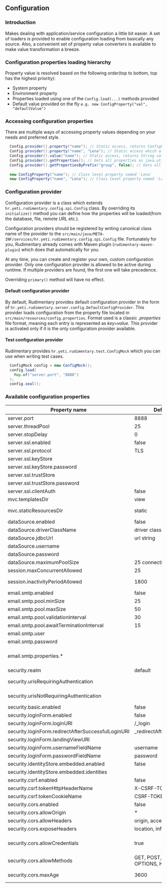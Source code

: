 ## Configuration

### Introduction
Makes dealing with application/service configuration a little bit easier. 
A set of loaders is provided to enable configuration loading from basically any source.
Also, a convenient set of property value converters is available to make value transformation a breeze.


### Configuration properties loading hierarchy
Property value is resolved based on the following order(top to bottom, top has the highest priority):

* System property
* Environment property
* Properties loaded using one of the `Config.load(...)` methods provided
* Default value provided on the fly `e.g. new ConfigProperty("val", "defaultValue")`

### Accessing configuration properties
There are multiple ways of accessing property values depending on your needs and preferred style.

```java
  Config.provider().property("name"); // Static access, returns ConfigProperty instance for property named 'name'
  Config.provider().property("name", "Lena"); // Static access which also sets default value if no property is found within provider for property named 'name', returns ConfigProperty instance
  Config.provider().value("name"); // Static access, returns String value
  Config.provider().getProperties(); // Gets all properties as java.util.Properties
  Config.provider().getPropertiesByPrefix("group", false); // Gets all properties as java.util.Properties which start with 'group' string. Boolean parameter decides whether to keep group prefix name or not. Convenient if you need to pass a group of properties but you do not know all the property names in advance (e.g. javax.mail.Session object creation).
    
  new ConfigProperty("name"); // Class level property named 'Lena'
  new ConfigProperty("name", "Lena"); // Class level property named 'Lena' which also sets default value if no property is found within provider
```

### Configuration provider
Configuration provider is a class which extends `hr.yeti.rudimentary.config.spi.Config` class.
By overriding its `initialize()` method you can define how the properties will be loaded(from the database, file, remote URL etc.).

Configuration providers should be registered by writing canonical class name of the provider to the `src/main/java/META-INF/services/hr.yeti.rudimentary.config.spi.Config` file.
Fortunately for you, Rudimentary already comes with Maven plugin (`rudimentary-maven-plugin`) which does that automatically for you.

At any time, you can create and register your own, custom configuration provider.
Only one configuration provider is allowed to be active during runtime. If multiple providers are found, the first one will take precedence.

Overriding `primary()` method will have no effect.

#### Default configuration provider
By default, Rudimentary provides default configuration provider in the form of `hr.yeti.rudimentary.server.config.DefaultConfigProvider`. This provider loads configuration from the property file located in `src/main/resources/config.properties`. Format used is a classic *.properties* file format, meaning each entry is represented as *key=value*. This provider is activated only if it is the only configuration provider available.

#### Test configuration provider
Rudimentary provides `hr.yeti.rudimentary.test.ConfigMock` which you can use when writing test cases.

```java
  ConfigMock config = new ConfigMock();
  config.load(
    Map.of("server.port", "8888")
  );
  config.seal();
```

### Available configuration properties

| Property name        | Default value           |  Description           |
| ------------- | ------------- | ----- |
| server.port     | 8888 | Http server port |
| server.threadPool     | 25 | Maximum number of threads that can be processed by server at a time |
| server.stopDelay     | 0 | Maximum time in seconds to wait until requests have finished |
| server.ssl.enabled     | false | Enable SSL |
| server.ssl.protocol    | TLS | SSL protocol to be used |
| server.ssl.keyStore     |  | Key store used for SSL |
| server.ssl.keyStore.password    |  | Key store password|
| server.ssl.trustStore    | | Trust store used for SSL |
| server.ssl.trustStore.password     | | Trust store password |
| server.ssl.clientAuth     | false | Should client authentication be required |
| mvc.templatesDir     | view | Directory where views are located (under src/main/resources) |
| mvc.staticResourcesDir    | static | Directory where static resources are located (under src/main/resources) |
| dataSource.enabled     | false | Enable JDBC data source |
| dataSource.driverClassName     |  driver class name |
| dataSource.jdbcUrl     |  url string |
| dataSource.username     |  | Database username |
| dataSource.password     |  | Database password |
| dataSource.maximumPoolSize     | 25 connection pool size |
| session.maxConcurrentAllowed     | 25 | Number of concurrent sessions allowed |
| session.inactivityPeriodAllowed     | 1800 | Maximum time allowed between two consequent requests in seconds before session is invalidated |
| email.smtp.enabled     | false | Enable SMTP |
| email.smtp.pool.minSize     | 25 | Minimim number of javax.mail.Session in the pool |
| email.smtp.pool.maxSize    | 50 | MAximum number of javax.mail.Session in the pool |
| email.smtp.pool.validationInterval     | 30 | Time between two checks of pool status |
| email.smtp.pool.awaitTerminationInterval     | 15 | Time to wait for tasks to finish before termination |
| email.smtp.user    |  | Username |
| email.smtp.password     |  | Password |
| email.smtp.properties.*     |  | Check possible * values at https://javaee.github.io/javamail/docs/api/com/sun/mail/smtp/package-summary.html |
| security.realm     | default | Realm name |
| security.urisRequiringAuthentication     | | Comma separated list of URIs(regex format allowed) for which authentication will be applied |
| security.urisNotRequiringAuthentication     | | Comma separated list of URIs(regex format allowed) for which authentication will not be applied |
| security.basic.enabled    | false | Enable Basic security |
| security.loginForm.enabled    | false | Enable login form security |
| security.loginForm.loginURI    | /_login | Login view URI |
| security.loginForm.redirectAfterSuccessfulLoginURI    | _redirectAfterSuccessfulLogin | Http endpoint which will perform redirect to the landing view |
| security.loginForm.landingViewURI    |  | Where to land after successful login |
| security.loginForm.usernameFieldName    | username | Login form username input field name |
| security.loginForm.passwordFieldName    | password | Login form password input field name |
| security.identityStore.embedded.enabled     | false | Enable in memory identity store. |
| security.identityStore.embedded.identities    |  | In memory identity store users definitions  |
| security.csrf.enabled     | false | Enabel CSRF protection |
| security.csrf.tokenHttpHeaderName     | X-CSRF-TOKEN | CSRF token http header name |
| security.csrf.tokenCookieName     | CSRF-TOKEN | CSRF token http cookie name |
| security.cors.enabled    | false | Enable CORS |
| security.cors.allowOrigin     | * | Comma separated list of origins allowed |
| security.cors.allowHeaders    | origin, accept, content-type | Comma separated list of http headers allowed |
| security.cors.exposeHeaders     | location, info | Comma separated list of exposed http headers as part of the response |
| security.cors.allowCredentials    | true | Indicates whether or not cross-site Access-Control requests should be made using credentials such as cookies, authorization headers or TLS client certificates |
| security.cors.allowMethods     | GET, POST, PUT, DELETE, OPTIONS, HEAD, TRACE | List of allowed http methods |
| security.cors.maxAge     | 3600 | Indicates how long the results of a preflight request can be cached in seconds |









